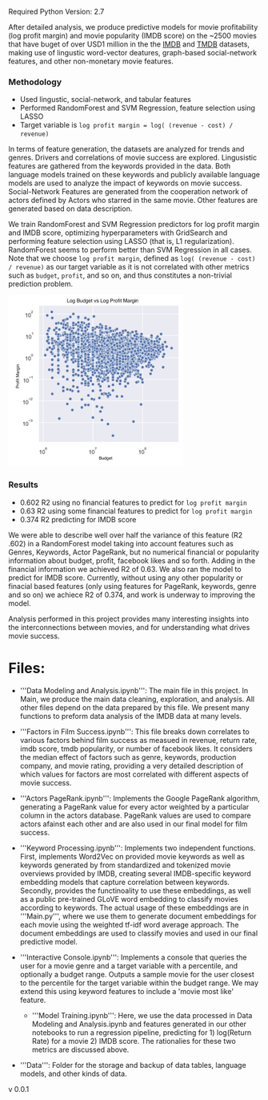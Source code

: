 Required Python Version: 2.7

After detailed analysis, we produce predictive models for movie profitability (log profit margin) and movie popularity (IMDB score) on the ~2500 movies that have buget of over USD1 million in the the [IMDB](https://data.world/popculture/imdb-5000-movie-dataset) and [TMDB](https://www.kaggle.com/tmdb/tmdb-movie-metadata) datasets, making use of lingustic word-vector deatures, graph-based social-network features, and other non-monetary movie features.

### Methodology
- Used lingustic, social-network, and tabular features
- Performed RandomForest and SVM Regression, feature selection using LASSO
- Target variable is `log profit margin = log( (revenue - cost) / revenue)`

In terms of feature generation, the datasets are analyzed for trends and genres. Drivers and correlations of movie success are explored. Lingusistic features are gathered from the keywords provided in the data. Both language models trained on these keywords and publicly available language models are used to analyze the impact of keywords on movie success. Social-Network Features are generated from the cooperation network of actors defined by Actors who starred in the same movie. Other features are generated based on data description. 

We train RandomForest and SVM Regression predictors for log profit margin and IMDB score, optimizing hyperparameters with GridSearch and performing feature selection using LASSO (that is, L1 regularization). RandomForest seems to perform better than SVM Regression in all cases. Note that we choose `log profit margin`, defined as `log( (revenue - cost) / revenue)` as our target variable as it is not correlated with other metrics such as `budget`, `profit`, and so on, and thus constitutes a non-trivial prediction problem.

<img src="target_var_corr.png" alt="target variable corr" width="350"/>

### Results
 - 0.602 R2 using no financial features to predict for `log profit margin`
 - 0.63 R2 using some financial features to predict for `log profit margin`
 - 0.374 R2 predicting for IMDB score
 
We were able to describe well over half the variance of this feature (R2 .602) in a RandomForest model taking into account features such as Genres, Keywords, Actor PageRank, but no numerical financial or popularity information about budget, profit, facebook likes and so forth. Adding in the financial information we achieved R2 of 0.63.
We also ran the model to predict for IMDB score. Currently, without using any other popularity or finacial based features (only using features for PageRank, keywords, genre and so on) we achiece R2 of 0.374, and work is underway to improving the model.

Analysis performed in this project provides many interesting insights into the interconnections between movies, and for understanding what drives movie success.

# Files:
 - '''Data Modeling and Analysis.ipynb''': The main file in this project. In Main, we produce the main data cleaning, exploration, and analysis. All other files depend on the data prepared by this file. We present many functions to preform data analysis of the IMDB data at many levels.

 - '''Factors in Film Success.ipynb''': This file breaks down correlates to various factors behind film success as measued in revenue, return rate, imdb score, tmdb popularity, or number of facebook likes. It considers the median effect of factors such as genre, keywords, production company, and movie rating, providing a very detailed description of which values for factors are most correlated with different aspects of movie success.

- '''Actors PageRank.ipynb''': Implements the Google PageRank algorithm, generating a PageRank value for every actor weighted by a particular column in the actors database. PageRank values are used to compare actors afainst each other and are also used in our final model for film success.

- '''Keyword Processing.ipynb''': Implements two independent functions. First, implements Word2Vec on provided movie keywords as well as keywords generated by from standardized and tokenized movie overviews provided by IMDB, creating several IMDB-specific keyword embedding models that capture correlation between keywords. Secondly, provides the functinoality to use these embeddings, as well as a public pre-trained GLoVE word embedding to classify movies according to keywords. The actual usage of these embeddings are in '''Main.py''', where we use them to generate document embeddings for each movie using the weighted tf-idf word average approach. The document embeddings are used to classify movies and used in our final predictive model.

- '''Interactive Console.ipynb''': Implements a console that queries the user for a movie genre and a target variable with a percentile, and optionally a budget range. Outputs a sample movie for the user closest to the percentile for the target variable within the budget range. We may extend this using keyword features to include a 'movie most like' feature.

  - '''Model Training.ipynb''': Here, we use the data processed in Data Modeling and Analysis.ipynb and features generated in our other notebooks to run a regression pipeline, predicting for 1) log(Return Rate) for a movie 2) IMDB score. The rationalies for these two metrics are discussed above.

- '''Data''': Folder for the storage and backup of data tables, language models, and other kinds of data.


v 0.0.1
